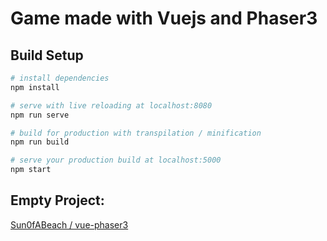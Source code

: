 # Game made with Vuejs and Phaser3

## Build Setup

``` bash
# install dependencies
npm install

# serve with live reloading at localhost:8080
npm run serve

# build for production with transpilation / minification
npm run build

# serve your production build at localhost:5000
npm start
```

## Empty Project:

[Sun0fABeach / vue-phaser3](https://github.com/Sun0fABeach/vue-phaser3)
